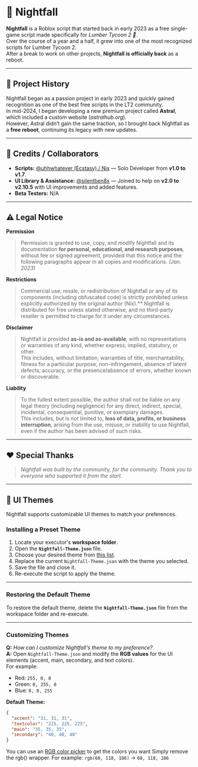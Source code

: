 # 🌌 Nightfall

**Nightfall** is a Roblox script that started back in early 2023 as a free single-game script made specifically for *Lumber Tycoon 2 🌳*.  
Over the course of a year and a half, it grew into one of the most recognized scripts for Lumber Tycoon 2.  
After a break to work on other projects, **Nightfall is officially back** as a reboot.

---

## 📜 Project History
Nightfall began as a passion project in early 2023 and quickly gained recognition as one of the best free scripts in the LT2 community.  
In mid-2024, I began developing a new premium project called **Astral**, which included a custom website (*astralhub.org*).  
However, Astral didn’t gain the same traction, so I brought back Nightfall as a **free reboot**, continuing its legacy with new updates.

---

## 👥 Credits / Collaborators
- **Scripts:** [@uhhwhatever (Ecstasy) / Nix](https://discord.com/users/1055337846657007648) — Solo Developer from **v1.0 to v1.7**.  
- **UI Library & Assistance:** [@silentben8x](https://discord.com/users/865599038954668042) — Joined to help on **v2.0 to v2.10.5** with UI improvements and added features.  
- **Beta Testers:** N/A

---

## ⚠ Legal Notice
**Permission**  
>Permission is granted to use, copy, and modify Nightfall and its documentation **for personal, educational, and research purposes**, without fee or signed agreement, provided that this notice and the following paragraphs appear in all copies and modifications. *(Jan. 2023)*  

**Restrictions**  
> Commercial use, resale, or redistribution of Nightfall or any of its components (including obfuscated code) is strictly prohibited unless explicitly authorized by the original author (Nix).**
Nightfall is distributed for free unless stated otherwise, and no third-party reseller is permitted to charge for it under any circumstances.  

**Disclaimer**  
> Nightfall is provided **as-is and as-available**, with no representations or warranties of any kind, whether express, implied, statutory, or other.  
This includes, without limitation, warranties of title, merchantability, fitness for a particular purpose, non-infringement, absence of latent defects, accuracy, or the presence/absence of errors, whether known or discoverable.  

**Liability**  
> To the fullest extent possible, the author shall not be liable on any legal theory (including negligence) for any direct, indirect, special, incidental, consequential, punitive, or exemplary damages.  
This includes, but is not limited to, **loss of data, profits, or business interruption**, arising from the use, misuse, or inability to use Nightfall, even if the author has been advised of such risks.

---

## ❤️ Special Thanks
> *Nightfall was built by the community, for the community. Thank you to everyone who supported it from the start.*

---
## 🎨 UI Themes

Nightfall supports customizable UI themes to match your preferences.

### **Installing a Preset Theme**
1. Locate your executor's **workspace folder**.
2. Open the **`Nightfall-Theme.json`** file.
3. Choose your desired theme from [this list](https://github.com/yourpov/Nightfall/tree/main/UIThemes).
4. Replace the current `Nightfall-Theme.json` with the theme you selected.
5. Save the file and close it.
6. Re-execute the script to apply the theme.

---

### **Restoring the Default Theme**
To restore the default theme, delete the **`Nightfall-Theme.json`** file from the workspace folder and re-execute.

---

### **Customizing Themes**
**Q:** *How can I customize Nightfall's theme to my preference?*  
**A:** Open `Nightfall-Theme.json` and modify the **RGB values** for the UI elements (accent, main, secondary, and text colors).  
For example:
- Red: `255, 0, 0`
- Green: `0, 255, 0`
- Blue: `0, 0, 255`

**Default Theme:**
```json
{
  "accent": "31, 31, 31",
  "textcolor": "225, 225, 225",
  "main": "35, 35, 35",
  "secondary": "40, 40, 40"
}
```
You can use an [RGB color picker](https://rgbcolorpicker.com/) to get the colors you want
Simply remove the rgb() wrapper. For example: `rgb(68, 118, 186)` → `68, 118, 186`
